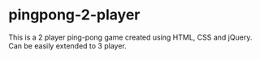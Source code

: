 # pingpong-2-player

This is a 2 player ping-pong game created using HTML, CSS and jQuery.
Can be easily extended to 3 player.
